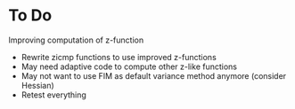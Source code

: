 # To Do

Improving computation of z-function
* Rewrite zicmp functions to use improved z-functions
* May need adaptive code to compute other z-like functions
* May not want to use FIM as default variance method anymore (consider Hessian)
* Retest everything

